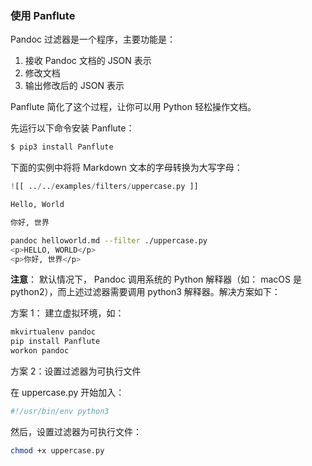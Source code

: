 ### 使用 Panflute

Pandoc 过滤器是一个程序，主要功能是：

1. 接收 Pandoc 文档的 JSON 表示
2. 修改文档
3. 输出修改后的 JSON 表示

Panflute 简化了这个过程，让你可以用 Python 轻松操作文档。

先运行以下命令安装 Panflute：

```bash
$ pip3 install Panflute
```

下面的实例中将将 Markdown 文本的字母转换为大写字母：

```python
![[ ../../examples/filters/uppercase.py ]]
```

```markdown
Hello, World

你好, 世界
```

```bash
pandoc helloworld.md --filter ./uppercase.py 
<p>HELLO, WORLD</p>
<p>你好, 世界</p>
```

**注意**： 默认情况下， Pandoc 调用系统的 Python 解释器（如： macOS 是 python2），而上述过滤器需要调用 python3 解释器。解决方案如下：

方案 1： 建立虚拟环境，如：

```bash
mkvirtualenv pandoc
pip install Panflute
workon pandoc
```

方案 2：设置过滤器为可执行文件

在 uppercase.py 开始加入：

```bash
#!/usr/bin/env python3
```

然后，设置过滤器为可执行文件：

```bash
chmod +x uppercase.py
```